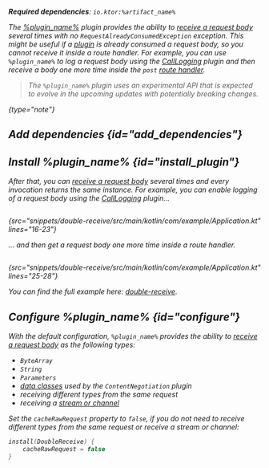 [//]: # (title: DoubleReceive)

<var name="plugin_name" value="DoubleReceive"/>
<var name="package_name" value="io.ktor.server.plugins.doublereceive"/>
<var name="artifact_name" value="ktor-server-double-receive"/>

<tldr>
<p>
<b>Required dependencies</b>: <code>io.ktor:%artifact_name%</code>
</p>
<var name="example_name" value="double-receive"/>
<include from="lib.topic" element-id="download_example"/>
</tldr>

The [%plugin_name%](https://api.ktor.io/ktor-server/ktor-server-plugins/ktor-server-double-receive/io.ktor.server.plugins.doublereceive/-double-receive.html) plugin provides the ability to [receive a request body](requests.md#body_contents) several times with no `RequestAlreadyConsumedException` exception.
This might be useful if a [plugin](Plugins.md) is already consumed a request body, so you cannot receive it inside a route handler.
For example, you can use `%plugin_name%` to log a request body using the [CallLogging](call-logging.md) plugin and then receive a body one more time inside the `post` [route handler](Routing_in_Ktor.md#define_route).

> The `%plugin_name%` plugin uses an experimental API that is expected to evolve in the upcoming updates with potentially breaking changes.
>
{type="note"}

## Add dependencies {id="add_dependencies"}

<include from="lib.topic" element-id="add_ktor_artifact_intro"/>
<include from="lib.topic" element-id="add_ktor_artifact"/>

## Install %plugin_name% {id="install_plugin"}

<include from="lib.topic" element-id="install_plugin"/>

After that, you can [receive a request body](requests.md#body_contents) several times and every invocation returns the same instance.
For example, you can enable logging of a request body using the [CallLogging](call-logging.md) plugin...

```kotlin
```
{src="snippets/double-receive/src/main/kotlin/com/example/Application.kt" lines="16-23"}

... and then get a request body one more time inside a route handler.

```kotlin
```
{src="snippets/double-receive/src/main/kotlin/com/example/Application.kt" lines="25-28"}

You can find the full example here: [double-receive](https://github.com/ktorio/ktor-documentation/tree/%current-branch%/codeSnippets/snippets/double-receive).


## Configure %plugin_name% {id="configure"}
With the default configuration, `%plugin_name%` provides the ability to [receive a request body](requests.md#body_contents) as the following types:

- `ByteArray` 
- `String`
- `Parameters` 
- [data classes](serialization.md#create_data_class) used by the `ContentNegotiation` plugin
- receiving different types from the same request
- receiving a [stream or channel](requests.md#raw)

Set the `cacheRawRequest` property to `false`, if you do not need to receive different types from the same request or receive a stream or channel:

```kotlin
install(DoubleReceive) {
    cacheRawRequest = false
}
```
